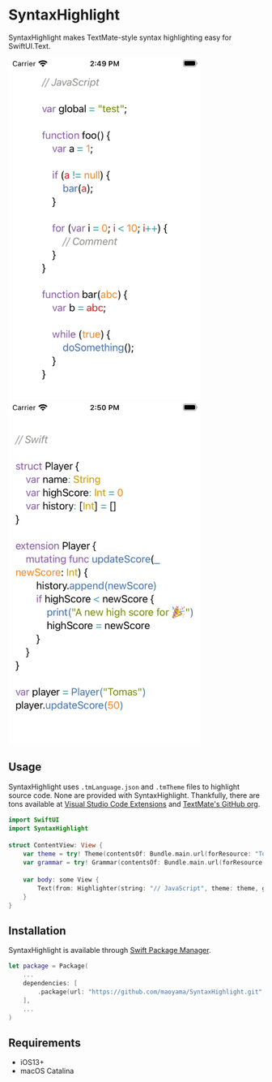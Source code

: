 # SyntaxHighlight

SyntaxHighlight makes TextMate-style syntax highlighting easy for SwiftUI.Text.

<img src="./ScreenShots/js.png" width="380"><img src="./ScreenShots/swift.png" width="380">


## Usage

SyntaxHighlight uses `.tmLanguage.json` and `.tmTheme` files to highlight source code. None are provided with SyntaxHighlight. Thankfully, there are tons available at [Visual Studio Code Extensions](https://github.com/microsoft/vscode/tree/master/extensions) and [TextMate's GitHub org](https://github.com/textmate).

```swift
import SwiftUI
import SyntaxHighlight

struct ContentView: View {
    var theme = try! Theme(contentsOf: Bundle.main.url(forResource: "Tomorrow", withExtension: "tmTheme")!)
    var grammar = try! Grammar(contentsOf: Bundle.main.url(forResource: "JavaScript.tmLanguage", withExtension: "json")!)
    
    var body: some View {
        Text(from: Highlighter(string: "// JavaScript", theme: theme, grammer: grammar))
    }
}
```

## Installation

SyntaxHighlight is available through [Swift Package Manager](https://github.com/apple/swift-package-manager/).

```swift
let package = Package(
    ...
    dependencies: [
        .package(url: "https://github.com/maoyama/SyntaxHighlight.git", from: "0.1.0")
    ],
    ...
)
```

## Requirements
- iOS13+
- macOS Catalina


